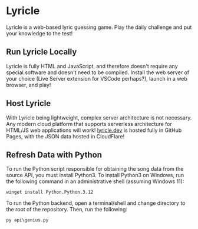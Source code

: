 # Lyricle

Lyricle is a web-based lyric guessing game. Play the daily challenge and put your knowledge to the test!

## Run Lyricle Locally

Lyricle is fully HTML and JavaScript, and therefore doesn't require any special software and doesn't need to be compiled. Install the web server of your choice (Live Server extension for VSCode perhaps?), launch in a web browser, and play!

## Host Lyricle

With Lyricle being lightweight, complex server architecture is not necessary. Any modern cloud platform that supports serverless architecture for HTML/JS web applications will work! [lyricle.dev](https://lyricle.dev) is hosted fully in GitHub Pages, with the JSON data hosted in CloudFlare!

## Refresh Data with Python

To run the Python script responsible for obtaining the song data from the source API, you must install Python3.
To install Python3 on Windows, run the following command in an administrative shell (assuming Windows 11):

`winget install Python.Python.3.12`

To run the Python backend, open a terminal/shell and change directory to the root of the repository. Then, run the following:

`py api\genius.py`
